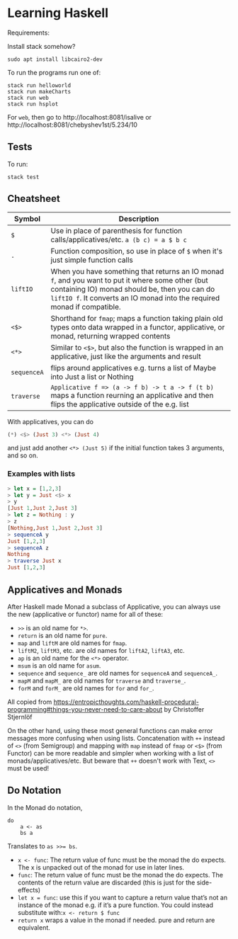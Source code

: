 # Learning Haskell

Requirements:

Install stack somehow?

    sudo apt install libcairo2-dev

To run the programs run one of:

    stack run helloworld
    stack run makeCharts
    stack run web
    stack run hsplot

For `web`, then go to http://localhost:8081/isalive or
http://localhost:8081/chebyshev1st/5.234/10

## Tests

To run:

    stack test

## Cheatsheet

| Symbol         | Description                      |
| -------------- | -------------------------------- |
| `$`            | Use in place of parenthesis for function calls/applicatives/etc. `a (b c) = a $ b c` |
| `.`            | Function composition, so use in place of `$` when it's just simple function calls |
| `liftIO`       | When you have something that returns an IO monad `f`, and you want to put it where some other (but containing IO) monad should be, then you can do `liftIO f`. It converts an IO monad into the required monad if compatible. |
| `<$>`          | Shorthand for `fmap`; maps a function taking plain old types onto data wrapped in a functor, applicative, or monad, returning wrapped contents |
| `<*>`          | Similar to `<$>`, but also the function is wrapped in an applicative, just like the arguments and result |
| `sequenceA`    | flips around applicatives e.g. turns a list of Maybe into Just a list or Nothing |
| `traverse`     | `Applicative f => (a -> f b) -> t a -> f (t b)` maps a function reurning an applicative and then flips the applicative outside of the e.g. list |

With applicatives, you can do 

```haskell
(*) <$> (Just 3) <*> (Just 4)
```

and just add another `<*> (Just 5)` if the initial function takes 3 arguments,
and so on.

### Examples with lists

```haskell
> let x = [1,2,3]
> let y = Just <$> x
> y
[Just 1,Just 2,Just 3]
> let z = Nothing : y
> z
[Nothing,Just 1,Just 2,Just 3]
> sequenceA y
Just [1,2,3]
> sequenceA z
Nothing
> traverse Just x
Just [1,2,3]
```

## Applicatives and Monads

After Haskell made Monad a subclass of Applicative, you can always use the new
(applicative or functor) name for all of these:

* `>>` is an old name for `*>`.
* `return` is an old name for `pure`.
* `map` and `liftM` are old names for `fmap`.
* `liftM2`, `liftM3`, etc. are old names for `liftA2`, `liftA3`, etc.
* `ap` is an old name for the `<*>` operator.
* `msum` is an old name for `asum`.
* `sequence` and `sequence_` are old names for `sequenceA` and `sequenceA_`.
* `mapM` and `mapM_` are old names for `traverse` and `traverse_`.
* `forM` and `forM_` are old names for `for` and `for_`.

All copied from
https://entropicthoughts.com/haskell-procedural-programming#things-you-never-need-to-care-about
by Christoffer Stjernlöf

On the other hand, using these most general functions can make error messages
more confusing when using lists. Concatenation with `++` instead of `<>` (from
Semigroup) and mapping with `map` instead of `fmap` or `<$>` (from Functor) can
be more readable and simpler when working with a list of
monads/applicatives/etc. But beware that `++` doesn't work with Text, `<>` must
be used!

## Do Notation

In the Monad do notation,

```
do 
    a <- as
    bs a
```
Translates to `as >>= bs`.

-  `x <- func`: The return value of func must be the monad the do expects. The x is unpacked out of the monad for use in later lines.
- `func`: The return value of func must be the monad the do expects. The contents of the return value are discarded (this is just for the side-effects)
- `let x = func`: use this if you want to capture a return value that’s not an instance of the monad e.g. if it’s a pure function. You could instead substitute with:`x <- return $ func`
- `return x` wraps a value in the monad if needed. pure and return are equivalent.
